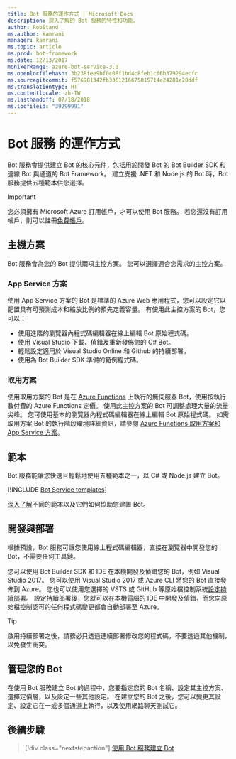```yaml
---
title: Bot 服務的運作方式 | Microsoft Docs
description: 深入了解的 Bot 服務的特性和功能。
author: RobStand
ms.author: kamrani
manager: kamrani
ms.topic: article
ms.prod: bot-framework
ms.date: 12/13/2017
monikerRange: azure-bot-service-3.0
ms.openlocfilehash: 3b238fee9bf0c08f1bd4c8feb1cf6b379294ecfc
ms.sourcegitcommit: f576981342fb3361216675815714e24281e20ddf
ms.translationtype: HT
ms.contentlocale: zh-TW
ms.lasthandoff: 07/18/2018
ms.locfileid: "39299991"
---
```

# <a name="how-bot-service-works"></a>Bot 服務 的運作方式

Bot 服務會提供建立 Bot 的核心元件，包括用於開發 Bot 的 Bot Builder SDK 和連線 Bot 與通道的 Bot Framework。 建立支援 .NET 和 Node.js 的 Bot 時，Bot 服務提供五種範本供您選擇。

> [!IMPORTANT]
> 您必須擁有 Microsoft Azure 訂用帳戶，才可以使用 Bot 服務。 若您還沒有訂用帳戶，則可以註冊<a href="https://azure.microsoft.com/en-us/free/" target="_blank">免費帳戶</a>。

## <a name="hosting-plans"></a>主機方案
Bot 服務會為您的 Bot 提供兩項主控方案。 您可以選擇適合您需求的主控方案。

### <a name="app-service-plan"></a>App Service 方案

使用 App Service 方案的 Bot 是標準的 Azure Web 應用程式，您可以設定它以配置具有可預測成本和縮放比例的預先定義容量。 有使用此主控方案的 Bot，您可以：

* 使用進階的瀏覽器內程式碼編輯器在線上編輯 Bot 原始程式碼。
* 使用 Visual Studio 下載、偵錯及重新發佈您的 C# Bot。
* 輕鬆設定適用於 Visual Studio Online 和 Github 的持續部署。
* 使用為 Bot Builder SDK 準備的範例程式碼。

### <a name="consumption-plan"></a>取用方案
使用取用方案的 Bot 是在 <a href="http://go.microsoft.com/fwlink/?linkID=747839" target="_blank">Azure Functions</a> 上執行的無伺服器 Bot，使用按執行數付費的 Azure Functions 定價。 使用此主控方案的 Bot 可調整處理大量的流量尖峰。 您可使用基本的瀏覽器內程式碼編輯器在線上編輯 Bot 原始程式碼。 如需取用方案 Bot 的執行階段環境詳細資訊，請參閱 <a target='_blank' href='/azure/azure-functions/functions-scale'>Azure Functions 取用方案和 App Service 方案</a>。

## <a name="templates"></a>範本

Bot 服務能讓您快速且輕鬆地使用五種範本之一，以 C# 或 Node.js 建立 Bot。

[!INCLUDE [Bot Service templates](~/includes/snippet-abs-templates.md)]

[深入了解](bot-service-concept-templates.md)不同的範本以及它們如何協助您建置 Bot。

## <a name="develop-and-deploy"></a>開發與部署

根據預設，Bot 服務可讓您使用線上程式碼編輯器，直接在瀏覽器中開發您的 Bot，不需要任何工具鏈。 

您可以使用 Bot Builder SDK 和 IDE 在本機開發及偵錯您的 Bot，例如 Visual Studio 2017。 您可以使用 Visual Studio 2017 或 Azure CLI 將您的 Bot 直接發佈到 Azure。 您也可以使用您選擇的 VSTS 或 GitHub 等原始檔控制系統[設定持續部署](bot-service-continuous-deployment.md)。 設定持續部署後，您就可以在本機電腦的 IDE 中開發及偵錯，而您向原始檔控制認可的任何程式碼變更都會自動部署至 Azure。  

> [!TIP]
> 啟用持續部署之後，請務必只透過連續部署修改您的程式碼，不要透過其他機制，以免發生衝突。

## <a name="manage-your-bot"></a>管理您的 Bot 

在使用 Bot 服務建立 Bot 的過程中，您要指定您的 Bot 名稱、設定其主控方案、選擇定價層，以及設定一些其他設定。 在建立您的 Bot 之後，您可以變更其設定、設定它在一或多個通道上執行，以及使用網路聊天測試它。 

## <a name="next-steps"></a>後續步驟

> [!div class="nextstepaction"]
> [使用 Bot 服務建立 Bot](bot-service-quickstart.md)